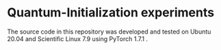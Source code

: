 # Quantum-Initialization experiments
The source code in this repository was developed and tested on Ubuntu 20.04 and Scientific Linux 7.9
using PyTorch 1.7.1 . 
